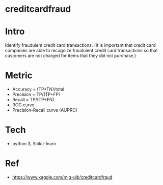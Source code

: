 # creditcardfraud


# Intro 

Identify fraudulent credit card transactions. (It is important that credit card companies are able to recognize fraudulent credit card transactions so that customers are not charged for items that they did not purchase.)


# Metric 

- Accuracy = (TP+TN)/total
- Precision = TP/(TP+FP)
- Recall = TP/(TP+FN)
- ROC curve 
- Precision-Recall curve (AUPRC)


# Tech 
- python 3, Scikit-learn

# Ref 
- https://www.kaggle.com/mlg-ulb/creditcardfraud





